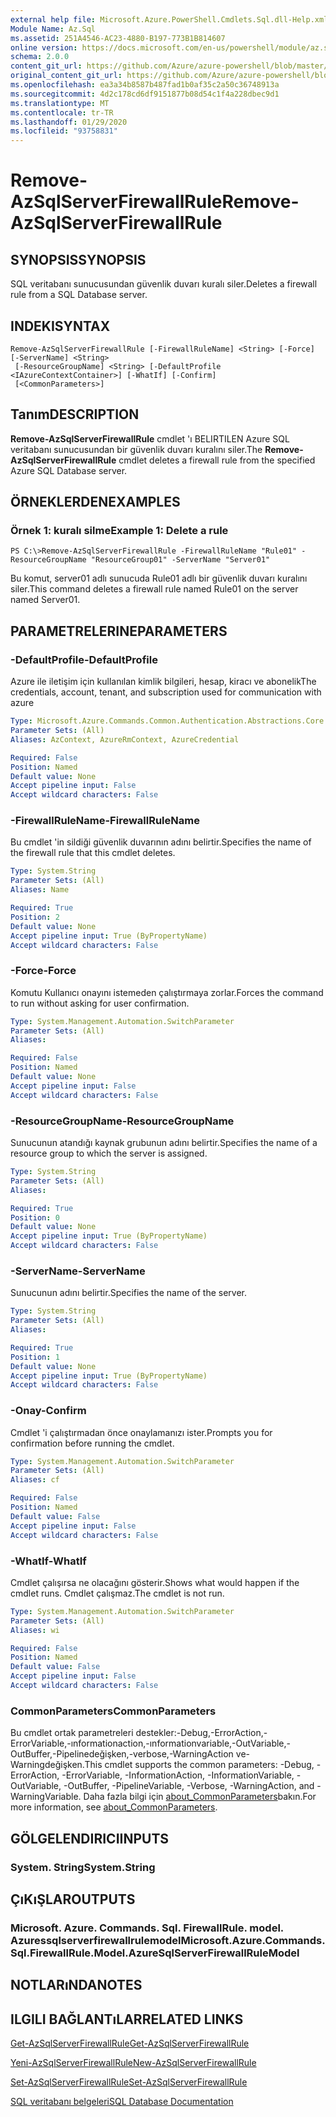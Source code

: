 ```yaml
---
external help file: Microsoft.Azure.PowerShell.Cmdlets.Sql.dll-Help.xml
Module Name: Az.Sql
ms.assetid: 251A4546-AC23-4880-B197-773B1B814607
online version: https://docs.microsoft.com/en-us/powershell/module/az.sql/remove-azsqlserverfirewallrule
schema: 2.0.0
content_git_url: https://github.com/Azure/azure-powershell/blob/master/src/Sql/Sql/help/Remove-AzSqlServerFirewallRule.md
original_content_git_url: https://github.com/Azure/azure-powershell/blob/master/src/Sql/Sql/help/Remove-AzSqlServerFirewallRule.md
ms.openlocfilehash: ea3a34b8587b487fad1b0af35c2a50c36748913a
ms.sourcegitcommit: 4d2c178cd6df9151877b08d54c1f4a228dbec9d1
ms.translationtype: MT
ms.contentlocale: tr-TR
ms.lasthandoff: 01/29/2020
ms.locfileid: "93758831"
---
```

# <span data-ttu-id="65f68-101">Remove-AzSqlServerFirewallRule</span><span class="sxs-lookup"><span data-stu-id="65f68-101">Remove-AzSqlServerFirewallRule</span></span>

## <span data-ttu-id="65f68-102">SYNOPSIS</span><span class="sxs-lookup"><span data-stu-id="65f68-102">SYNOPSIS</span></span>
<span data-ttu-id="65f68-103">SQL veritabanı sunucusundan güvenlik duvarı kuralı siler.</span><span class="sxs-lookup"><span data-stu-id="65f68-103">Deletes a firewall rule from a SQL Database server.</span></span>

## <span data-ttu-id="65f68-104">INDEKI</span><span class="sxs-lookup"><span data-stu-id="65f68-104">SYNTAX</span></span>

```
Remove-AzSqlServerFirewallRule [-FirewallRuleName] <String> [-Force] [-ServerName] <String>
 [-ResourceGroupName] <String> [-DefaultProfile <IAzureContextContainer>] [-WhatIf] [-Confirm]
 [<CommonParameters>]
```

## <span data-ttu-id="65f68-105">Tanım</span><span class="sxs-lookup"><span data-stu-id="65f68-105">DESCRIPTION</span></span>
<span data-ttu-id="65f68-106">**Remove-AzSqlServerFirewallRule** cmdlet 'ı BELIRTILEN Azure SQL veritabanı sunucusundan bir güvenlik duvarı kuralını siler.</span><span class="sxs-lookup"><span data-stu-id="65f68-106">The **Remove-AzSqlServerFirewallRule** cmdlet deletes a firewall rule from the specified Azure SQL Database server.</span></span>

## <span data-ttu-id="65f68-107">ÖRNEKLERDEN</span><span class="sxs-lookup"><span data-stu-id="65f68-107">EXAMPLES</span></span>

### <span data-ttu-id="65f68-108">Örnek 1: kuralı silme</span><span class="sxs-lookup"><span data-stu-id="65f68-108">Example 1: Delete a rule</span></span>
```
PS C:\>Remove-AzSqlServerFirewallRule -FirewallRuleName "Rule01" -ResourceGroupName "ResourceGroup01" -ServerName "Server01"
```

<span data-ttu-id="65f68-109">Bu komut, server01 adlı sunucuda Rule01 adlı bir güvenlik duvarı kuralını siler.</span><span class="sxs-lookup"><span data-stu-id="65f68-109">This command deletes a firewall rule named Rule01 on the server named Server01.</span></span>

## <span data-ttu-id="65f68-110">PARAMETRELERINE</span><span class="sxs-lookup"><span data-stu-id="65f68-110">PARAMETERS</span></span>

### <span data-ttu-id="65f68-111">-DefaultProfile</span><span class="sxs-lookup"><span data-stu-id="65f68-111">-DefaultProfile</span></span>
<span data-ttu-id="65f68-112">Azure ile iletişim için kullanılan kimlik bilgileri, hesap, kiracı ve abonelik</span><span class="sxs-lookup"><span data-stu-id="65f68-112">The credentials, account, tenant, and subscription used for communication with azure</span></span>

```yaml
Type: Microsoft.Azure.Commands.Common.Authentication.Abstractions.Core.IAzureContextContainer
Parameter Sets: (All)
Aliases: AzContext, AzureRmContext, AzureCredential

Required: False
Position: Named
Default value: None
Accept pipeline input: False
Accept wildcard characters: False
```

### <span data-ttu-id="65f68-113">-FirewallRuleName</span><span class="sxs-lookup"><span data-stu-id="65f68-113">-FirewallRuleName</span></span>
<span data-ttu-id="65f68-114">Bu cmdlet 'in sildiği güvenlik duvarının adını belirtir.</span><span class="sxs-lookup"><span data-stu-id="65f68-114">Specifies the name of the firewall rule that this cmdlet deletes.</span></span>

```yaml
Type: System.String
Parameter Sets: (All)
Aliases: Name

Required: True
Position: 2
Default value: None
Accept pipeline input: True (ByPropertyName)
Accept wildcard characters: False
```

### <span data-ttu-id="65f68-115">-Force</span><span class="sxs-lookup"><span data-stu-id="65f68-115">-Force</span></span>
<span data-ttu-id="65f68-116">Komutu Kullanıcı onayını istemeden çalıştırmaya zorlar.</span><span class="sxs-lookup"><span data-stu-id="65f68-116">Forces the command to run without asking for user confirmation.</span></span>

```yaml
Type: System.Management.Automation.SwitchParameter
Parameter Sets: (All)
Aliases:

Required: False
Position: Named
Default value: None
Accept pipeline input: False
Accept wildcard characters: False
```

### <span data-ttu-id="65f68-117">-ResourceGroupName</span><span class="sxs-lookup"><span data-stu-id="65f68-117">-ResourceGroupName</span></span>
<span data-ttu-id="65f68-118">Sunucunun atandığı kaynak grubunun adını belirtir.</span><span class="sxs-lookup"><span data-stu-id="65f68-118">Specifies the name of a resource group to which the server is assigned.</span></span>

```yaml
Type: System.String
Parameter Sets: (All)
Aliases:

Required: True
Position: 0
Default value: None
Accept pipeline input: True (ByPropertyName)
Accept wildcard characters: False
```

### <span data-ttu-id="65f68-119">-ServerName</span><span class="sxs-lookup"><span data-stu-id="65f68-119">-ServerName</span></span>
<span data-ttu-id="65f68-120">Sunucunun adını belirtir.</span><span class="sxs-lookup"><span data-stu-id="65f68-120">Specifies the name of the server.</span></span>

```yaml
Type: System.String
Parameter Sets: (All)
Aliases:

Required: True
Position: 1
Default value: None
Accept pipeline input: True (ByPropertyName)
Accept wildcard characters: False
```

### <span data-ttu-id="65f68-121">-Onay</span><span class="sxs-lookup"><span data-stu-id="65f68-121">-Confirm</span></span>
<span data-ttu-id="65f68-122">Cmdlet 'i çalıştırmadan önce onaylamanızı ister.</span><span class="sxs-lookup"><span data-stu-id="65f68-122">Prompts you for confirmation before running the cmdlet.</span></span>

```yaml
Type: System.Management.Automation.SwitchParameter
Parameter Sets: (All)
Aliases: cf

Required: False
Position: Named
Default value: False
Accept pipeline input: False
Accept wildcard characters: False
```

### <span data-ttu-id="65f68-123">-WhatIf</span><span class="sxs-lookup"><span data-stu-id="65f68-123">-WhatIf</span></span>
<span data-ttu-id="65f68-124">Cmdlet çalışırsa ne olacağını gösterir.</span><span class="sxs-lookup"><span data-stu-id="65f68-124">Shows what would happen if the cmdlet runs.</span></span>
<span data-ttu-id="65f68-125">Cmdlet çalışmaz.</span><span class="sxs-lookup"><span data-stu-id="65f68-125">The cmdlet is not run.</span></span>

```yaml
Type: System.Management.Automation.SwitchParameter
Parameter Sets: (All)
Aliases: wi

Required: False
Position: Named
Default value: False
Accept pipeline input: False
Accept wildcard characters: False
```

### <span data-ttu-id="65f68-126">CommonParameters</span><span class="sxs-lookup"><span data-stu-id="65f68-126">CommonParameters</span></span>
<span data-ttu-id="65f68-127">Bu cmdlet ortak parametreleri destekler:-Debug,-ErrorAction,-ErrorVariable,-ınformationaction,-ınformationvariable,-OutVariable,-OutBuffer,-Pipelinedeğişken,-verbose,-WarningAction ve-Warningdeğişken.</span><span class="sxs-lookup"><span data-stu-id="65f68-127">This cmdlet supports the common parameters: -Debug, -ErrorAction, -ErrorVariable, -InformationAction, -InformationVariable, -OutVariable, -OutBuffer, -PipelineVariable, -Verbose, -WarningAction, and -WarningVariable.</span></span> <span data-ttu-id="65f68-128">Daha fazla bilgi için [about_CommonParameters](https://go.microsoft.com/fwlink/?LinkID=113216)bakın.</span><span class="sxs-lookup"><span data-stu-id="65f68-128">For more information, see [about_CommonParameters](https://go.microsoft.com/fwlink/?LinkID=113216).</span></span>

## <span data-ttu-id="65f68-129">GÖLGELENDIRICI</span><span class="sxs-lookup"><span data-stu-id="65f68-129">INPUTS</span></span>

### <span data-ttu-id="65f68-130">System. String</span><span class="sxs-lookup"><span data-stu-id="65f68-130">System.String</span></span>

## <span data-ttu-id="65f68-131">ÇıKıŞLAR</span><span class="sxs-lookup"><span data-stu-id="65f68-131">OUTPUTS</span></span>

### <span data-ttu-id="65f68-132">Microsoft. Azure. Commands. Sql. FirewallRule. model. Azuressqlserverfirewallrulemodel</span><span class="sxs-lookup"><span data-stu-id="65f68-132">Microsoft.Azure.Commands.Sql.FirewallRule.Model.AzureSqlServerFirewallRuleModel</span></span>

## <span data-ttu-id="65f68-133">NOTLARıNDA</span><span class="sxs-lookup"><span data-stu-id="65f68-133">NOTES</span></span>

## <span data-ttu-id="65f68-134">ILGILI BAĞLANTıLAR</span><span class="sxs-lookup"><span data-stu-id="65f68-134">RELATED LINKS</span></span>

[<span data-ttu-id="65f68-135">Get-AzSqlServerFirewallRule</span><span class="sxs-lookup"><span data-stu-id="65f68-135">Get-AzSqlServerFirewallRule</span></span>](./Get-AzSqlServerFirewallRule.md)

[<span data-ttu-id="65f68-136">Yeni-AzSqlServerFirewallRule</span><span class="sxs-lookup"><span data-stu-id="65f68-136">New-AzSqlServerFirewallRule</span></span>](./New-AzSqlServerFirewallRule.md)

[<span data-ttu-id="65f68-137">Set-AzSqlServerFirewallRule</span><span class="sxs-lookup"><span data-stu-id="65f68-137">Set-AzSqlServerFirewallRule</span></span>](./Set-AzSqlServerFirewallRule.md)

[<span data-ttu-id="65f68-138">SQL veritabanı belgeleri</span><span class="sxs-lookup"><span data-stu-id="65f68-138">SQL Database Documentation</span></span>](https://docs.microsoft.com/azure/sql-database/)



